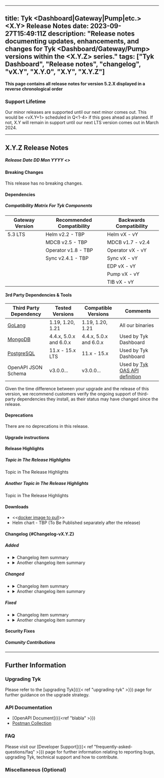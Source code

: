 <!--

This is a Markdown template that serves to provide guidance for compiling consistently structured release notes.
For each specific release if there is additional miscellaneous information or announcements that will be helpful to the customer then squads
should add additional sections to their release notes.
-->

---
title: Tyk <Dashboard|Gateway|Pump|etc.> <X.Y> Release Notes
date: 2023-09-27T15:49:11Z
description: "Release notes documenting updates, enhancements, and changes for Tyk <Dashboard/Gateway/Pump> versions within the <X.Y.Z> series."
tags: ["Tyk Dashboard", "Release notes", "changelog", "vX.Y", "X.Y.0", "X.Y", "X.Y.Z"]
---

<!-- Required. oss or licensed. Choose one of the following:
    **Licensed Protected Product**
    Or
    ****Open Source** ([Mozilla Public License](https://github.com/TykTechnologies/tyk/blob/master/LICENSE.md))**
-->

**This page contains all release notes for version 5.2.X displayed in a reverse chronological order**

### Support Lifetime
<!-- Required. replace X.Y with this release and set the correct quarter of the year -->
Our minor releases are supported until our next minor comes out. This would be <vX.Y+1> scheduled in Q<1-4> if this goes ahead as planned. If not, X.Y will remain in support until our next LTS version comes out in March 2024.

---

## X.Y.Z Release Notes

##### Release Date DD Mon YYYY <<update>>

#### Breaking Changes
<!-- Required. Use the following statement if there are no breaking changes, or explain if there are -->
This release has no breaking changes.

<!-- The following "Changed error log messages" section is Optional!
Instructions: We should mention ALL changes in our application log messages in the changelog section. In case we made such changes, this section should also be added, to make sure the users don't miss this notice among other changelog lines. -->
<!-- #### Changed error log messages
Important for users who monitor Tyk components using the application logs (i.e. Tyk Gateway log, Tyk Dashboard log, etc.).
We try to avoid making changes to our log messages, especially at error and critical levels. However, sometimes it's necessary. Please find the list of changes made to the application log in this release: -->

<!-- The following "|Planned Breaking Changes" section is optional!
Announce future scheduled breaking changes, e.g. Go version updates, DB driver updates, etc. -->
<!-- #### Planned Breaking Changes -->

#### Dependencies
<!-- Required. Use this section to announce the following types of dependencies compatible with the release:

Version compatibility with other components in the Tyk stack. This takes the form of a compatibility matrix and is only required for Gateway and Portal.

3rd party dependencies and tools -->

##### Compatibility Matrix For Tyk Components
<!-- Required. Version compatibility with other components in the Tyk stack. This takes the form of a compatibility matrix and is only required for Gateway and Portal.
An illustrative example is shown below. -->
<!-- TBP - to be published. Helm chart, MDCB, operator and sync versions are the new versions and as such will be published only a few hours after the main release of 
the dashboard and gateway. We must clarify this at the time of publishing this RN and remove TBP later, once the Helm charts are released -->

| Gateway Version | Recommended Compatibility | Backwards Compatibility |
| --------------- | ------------------------- | ----------------------- |
| 5.3 LTS         | Helm v2.2 - TBP           | Helm vX - vY            |
|                 | MDCB v2.5 - TBP           | MDCB v1.7 - v2.4        |
|                 | Operator v1.8 - TBP       | Operator vX - vY        |
|                 | Sync v2.4.1 - TBP         | Sync vX - vY            |
|                 |                           | EDP vX - vY             |
|                 |                           | Pump vX - vY            |
|                 |                           | TIB vX - vY             |
      
#### 3rd Party Dependencies & Tools
<!-- Required. Third-party dependencies encompass tools (GoLang, Helm etc.), databases (PostgreSQL, MongoDB etc.) and external software libraries. This section should be a table that presents the third-party dependencies and tools compatible with the release. Compatible is used in the sense of those versions tested with the releases. Such information assists customers considering upgrading to a specific release.

Additionally, a disclaimer statement was added below the table, for customers to check that the third-party dependency they decide to install remains in support.

An example is given below for illustrative purposes only. Tested Versions and Compatible Versions information will require discussion with relevant squads and QA. -->

| Third Party Dependency                                     | Tested Versions        | Compatible Versions    | Comments | 
| ---------------------------------------------------------- | ---------------------- | ---------------------- | -------- | 
| [GoLang](https://go.dev/dl/)                               | 1.19, 1.20, 1.21       | 1.19, 1.20, 1.21       | All our binaries| 
| [MongoDB](https://www.mongodb.com/try/download/community)  | 4.4.x, 5.0.x and 6.0.x | 4.4.x, 5.0.x and 6.0.x | Used by Tyk Dashboard | 
| [PostgreSQL](https://www.postgresql.org/download/)         | 11.x - 15.x LTS        | 11.x - 15.x            | Used by Tyk Dashboard | 
| OpenAPI JSON Schema  | v3.0.0...      | v3.0.0...          | Used by [Tyk OAS API definition](https://swagger.io/specification/)                | [3.0.3](https://spec.openapis.org/oas/v3.0.3)|

Given the time difference between your upgrade and the release of this version, we recommend customers verify the ongoing support of third-party dependencies they install, as their status may have changed since the release.

#### Deprecations
<!-- Required. Use the following statement if there are no deprecations, or explain if there are -->
There are no deprecations in this release.

<!-- Optional section!
Used to share and notify users about our plan to deprecate features, configs etc. 
Once you put an item in this section, we must keep this item listed in all the following releases till the deprecation happens. -->
<!-- ##### Future deprecations
-->

#### Upgrade instructions
<!-- Required. For patches release (Z>0) use this:
For users currently on vX.Y.Z, we strongly recommend promptly upgrading to the latest release. If you are working with an older version (lower major), it is advisable to bypass version X.Y.0 and proceed directly to this latest patch release.
<br/>
Go to the [Upgrading Tyk](#upgrading-tyk) section for detailed upgrade Instructions.
-->

#### Release Highlights
<!-- Required. Use similar ToV to previous release notes. For example for a patch release:
This release primarily focuses on bug fixes.
For a comprehensive list of changes, please refer to the detailed [changelog]({{< ref "#Changelog-vX.Y.0">}}) below.
-->
##### Topic in The Release Highlights
Topic in The Release Highlights

##### Another Topic in The Release Highlights
Topic in The Release Highlights

#### Downloads
- <<[docker image to pull](https://hub.docker.com/layers/tykio/tyk-{dashboard|gateway}/vX.Y.Z/images/{sha-image})>>
- Helm chart - TBP (To Be Published separately after the release) <!-- This is the link to the Helm charts links. Please be mindful that this URL is only available a few hours or day/s after we release the main release, so this link needs to be updated in a separate iteration -->
<!-- source code tarball for oss projects -->

#### Changelog {#Changelog-vX.Y.Z}
<!-- Required. The change log should include the following ordered set of sections below that briefly summarise the features, updates and fixed issues of the release.

Here it is important to explain the benefit of each changelog item. As mentioned by James in a previous Slack message (https://tyktech.slack.com/archives/C044R3ZTN6L/p1686812207060839?thread_ts=1686762128.651249&cid=C044R3ZTN6L):
"...it is important to document the customer impact for the work delivered, so we can share it with prospects/install base. For example:
"New Chart delivers x and y benefit to a and b customer use cases. The business impact for them will be this and that" -->

##### Added
<!-- This section should be a bullet point list of new features. Explain:

- The purpose of the new feature
- How does the new feature benefit users?
- Link to documentation of the new feature
- For OSS - Link to the corresponding issue if possible on GitHub to allow the users to see further info.

Each change log item should be expandable. The first line summarises the changelog entry. It should be then possible to expand this to reveal further details about the changelog item. This is achieved using HTML as shown in the example below. -->
<ul>
<li>
<details>
<summary>Changelog item summary</summary>

The actual changelog item text should go here. It should be no more than three or four sentences. It should link to a content page for further explanation where applicable. There should be a blank line between the summary tags and this paragraph, otherwise, links will not be rendered.
</details>
</li>
<li>
<details>
<summary>Another changelog item summary</summary>

The actual changelog item text should go here. It should be no more than three or four sentences. It should link to a content page for further explanation where applicable. There should be a blank line between the summary tags and this paragraph, otherwise, links will not be rendered.
</details>
</li>
</ul>

  
##### Changed
<!-- This should be a bullet-point list of updated features. Explain:

- Why was the update necessary?
- How does the update benefit users?
- Link to documentation of the updated feature
- For OSS - Link to the corresponding issue if possible on GitHub to allow the users to see further info.

Each change log item should be expandable. The first line summarises the changelog entry. It should be then possible to expand this to reveal further details about the changelog item. This is achieved using HTML as shown in the example below. -->
<ul>
<li>
<details>
<summary>Changelog item summary</summary>

The actual changelog item text should go here. It should be no more than three or four sentences. It should link to a content page for further explanation where applicable. There should be a blank line between the summary tags and this paragraph, otherwise, links will not be rendered.
</details>
</li>
<li>
<details>
<summary>Another changelog item summary</summary>

The actual changelog item text should go here. It should be no more than three or four sentences. It should link to a content page for further explanation where applicable. There should be a blank line between the summary tags and this paragraph, otherwise, links will not be rendered.
</details>
</li>
</ul>
 
##### Fixed
<!-- This section should be a bullet point list that describes the issues fixed in the release. For each fixed issue explain:

- What problem the issue caused
- How was the issue fixed
- Link to (new) documentation created as a result of a fix. For example, a new configuration parameter may have been introduced and documented for the fix
- For OSS - Link to the corresponding issue if possible on GitHub to allow the users to see further info.

Each change log item should be expandable. The first line summarises the changelog entry. It should be then possible to expand this to reveal further details about the changelog item. This is achieved using HTML as shown in the example below. -->
<ul>
<li>
<details>
<summary>Changelog item summary</summary>

The actual changelog item text should go here. It should be no more than three or four sentences. It should link to a content page for further explanation where applicable. There should be a blank line between the summary tags and this paragraph, otherwise, links will not be rendered.
</details>
</li>
<li>
<details>
<summary>Another changelog item summary</summary>

The actual changelog item text should go here. It should be no more than three or four sentences. It should link to the content page for further explanation where applicable. There should be a blank line between the summary tags and this paragraph, otherwise, links will not be rendered.
</details>
</li>
</ul>

#### Security Fixes
<!-- This section should be a bullet point list that should be included when any security fixes have been made in the release, e.g. CVEs. For CVE fixes, consideration needs to be made as follows:
1. Dependency-tracked CVEs - External-tracked CVEs should be included on the release note.
2. Internal scanned CVEs - Refer to the relevant engineering and delivery policy.

For agreed CVE security fixes, provide a link to the corresponding entry on the NIST website. For example:

- Fixed the following CVEs:
    - [CVE-2022-33082](https://nvd.nist.gov/vuln/detail/CVE-2022-33082)
-->

##### Comunity Contributions
<!-- This section should thank external contributors and include a linked reference to their GitHub username with a summary of their contribution.

Example

Special thanks to the following member of the Tyk community for their contribution to this release:

<ul>
<li>
<details>
<summary>Runtime log error incorrectly produced when using Go Plugin Virtual Endpoints</summary>

Fixed a minor issue with Go Plugin virtual endpoints where a runtime log error was produced from a request, even if the response was successful. Thanks to ghub_user_tag_name for highlighting the issue and proposing a fix.
</details>
</li>
</ul>
-->

<!-- Required. use 3 hyphens --- between release notes of every patch (minors will be on a separate page) -->
---

<!--
Repeat the release notes section above for every patch here
-->


<!-- The footer of the release notes page. It contains a further information section with details of how to upgrade Tyk,
links to API documentation and FAQs. You can copy it from the previous release. -->
## Further Information

### Upgrading Tyk
Please refer to the [upgrading Tyk]({{< ref "upgrading-tyk" >}}) page for further guidance on the upgrade strategy.

### API Documentation
<!-- Required. Update the link to the Gateway "tyk-gateway-api" or dashboard "tyk-dashboard-api" and the Postman collection

If there were changes in any of Tyk’s API docs:

- Have API endpoints been documented in the release note summary and changelog?				
- Has a link to the endpoint documentation being included?
- Has the benefit of the new/updated endpoint been explained in the release highlights and changelog?
-->
- [OpenAPI Document]({{<ref "blabla" >}})
- [Postman Collection](https://www.postman.com/tyk-technologies/workspace/tyk-public-workspace/collection/<collection-id>)

### FAQ
Please visit our [Developer Support]({{< ref "frequently-asked-questions/faq" >}}) page for further information relating to reporting bugs, upgrading Tyk, technical support and how to contribute.

### Miscellaneous (Optional)
<!-- For each specific release if there is additional miscellaneous information or announcements that will be helpful to the customer then squads
should add additional sections to their release notes. -->
